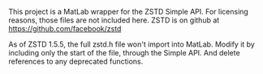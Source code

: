 This project is a MatLab wrapper for the ZSTD Simple API.
For licensing reasons, those files are not included here.
ZSTD is on github at https://github.com/facebook/zstd

As of ZSTD 1.5.5, the full zstd.h file won't import into MatLab.
Modify it by including only the start of the file, through the Simple API.
And delete references to any deprecated functions.
